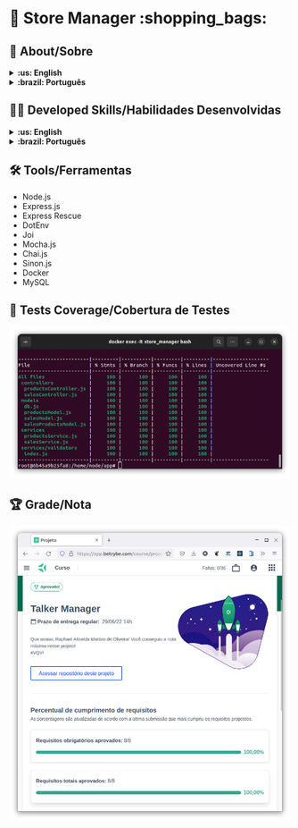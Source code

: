 # :shopping_cart: Store Manager :shopping_bags:

## :page_with_curl: About/Sobre

<details>
  <summary markdown="span"><strong>:us: English</strong></summary><br />

Node.js and Express.js project developed by [Raphael Martins](https://www.linkedin.com/in/raphaelameidamartins/) at the end of Unit 23 ([Back-end Development Module](https://github.com/raphaelalmeidamartins/trybe_exercicios/tree/main/3_Desenvolvimento-Back-end)) of Trybe's Web Development course. I was approved with 100% of the mandatory and optional requirements met.

We had to create a RESTful API using MSC (Model-Service-Controller) architecture and implement unit tests with Mocha, Chai and Sinon.
<br />
</details>

<details>
  <summary markdown="span"><strong>:brazil: Português</strong></summary><br />

Projeto Node.js e Express.js desenvolvido por [Raphael Martins](https://www.linkedin.com/in/raphaelameidamartins/) ao final do Bloco 23 ([Módulo Desenvolvimento Back-end](https://github.com/raphaelalmeidamartins/trybe_exercicios/tree/main/3_Desenvolvimento-Back-end)) do curso de Desenvolvimento Web da Trybe. Fui aprovado com 100% dos requisitos obrigatórios e opcionais atingidos.

Tivemos que criar uma API RESTful usando a arquitetura MSC (Model-Service-Controller) e implementar testes unitários com Mocha, Chai e Sinon.
<br />
</details>

## :man_technologist: Developed Skills/Habilidades Desenvolvidas

<details>
  <summary markdown="span"><strong>:us: English</strong></summary><br />

* Create an Express.js application
* Create a RESTful API using MSC (Model-Service-Controller) architecture
* Validate requests' data with the Joi library
* Implement unit tests with Mocha, Chai and Sinon
<br />
</details>

<details>
  <summary markdown="span"><strong>:brazil: Português</strong></summary><br />

* Criar uma aplicação Express.js
* Criar uma API RESTful usando arquitetura MSC (Model-Service-Controller)
* Validar dados das requisições com a biblioteca Joi
* Implementar testes unitários com Mocha, Chai e Sinon
<br />
</details>

## :hammer_and_wrench: Tools/Ferramentas

* Node.js
* Express.js
* Express Rescue
* DotEnv
* Joi
* Mocha.js
* Chai.js
* Sinon.js
* Docker
* MySQL

## :test_tube: Tests Coverage/Cobertura de Testes

![Test Coverage - Cobertura dos testes](./test-coverage.png)

## :trophy: Grade/Nota

![My grade of the project - Minha nota no projeto](./nota.png)
